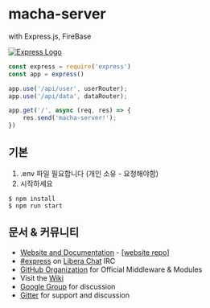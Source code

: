 # macha-server
with Express.js, FireBase

[![Express Logo](https://i.cloudup.com/zfY6lL7eFa-3000x3000.png)](http://expressjs.com/)

```js
const express = require('express')
const app = express()

app.use('/api/user', userRouter);
app.use('/api/data', dataRouter);

app.get('/', async (req, res) => {
    res.send('macha-server!');
})
```

## 기본


1. .env 파일 필요합니다 (개인 소유 - 요청해야함)
2. 시작하세요
```console
$ npm install
$ npm run start
```


## 문서 & 커뮤니티

  * [Website and Documentation](http://expressjs.com/) - [[website repo](https://github.com/expressjs/expressjs.com)]
  * [#express](https://web.libera.chat/#express) on [Libera Chat](https://libera.chat) IRC
  * [GitHub Organization](https://github.com/expressjs) for Official Middleware & Modules
  * Visit the [Wiki](https://github.com/expressjs/express/wiki)
  * [Google Group](https://groups.google.com/group/express-js) for discussion
  * [Gitter](https://gitter.im/expressjs/express) for support and discussion
